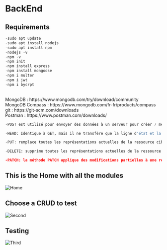# BackEnd
## Requirements
```python
-sudo apt update
-sudo apt install nodejs
-sudo apt install npm
-nodejs -v
-npm -v
-npm init
-npm install express
-npm install mongoose
-npm i multer 
-npm i jwt
-npm i bycrpt
```
<br/>
MongoDB : https://www.mongodb.com/try/download/community <br/>
MongoDB Compass : https://www.mongodb.com/fr-fr/products/compass  <br/>
git : https://git-scm.com/downloads <br/>
Postman : https://www.postman.com/downloads/

```python
-POST est utilisé pour envoyer des données à un serveur pour créer / mettre à jour une ressource.

-HEAD: Identique à GET, mais il ne transfère que la ligne d'état et la section d'en-tête.

-PUT: remplace toutes les représentations actuelles de la ressource cible par le contenu téléchargé.

-DELETE: supprime toutes les représentations actuelles de la ressource cible données par l'URI.

-PATCH: la méthode PATCH applique des modifications partielles à une ressource
```

## This is the Home with all the modules
![Home](https://i.postimg.cc/mZd7Kc5c/swag3.png)
## Choose a CRUD to test
![Second](https://i.postimg.cc/rwcTX2kv/swag1.png)
## Testing
![Third](https://i.postimg.cc/YS9JMpyy/swag2.png)

